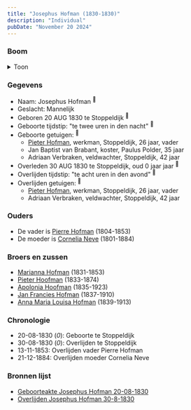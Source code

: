 ```yaml
---
title: "Josephus Hofman (1830-1830)"
description: "Individual"
pubDate: "November 20 2024"
---
```


### Boom
<details><summary>Toon</summary>

![test](https://www.plantuml.com/plantuml/svg/XP9DJm9138RlyoiQFNWYMHWrI0XHS5VbW2P-NCdiReLnPsSsqra98VntAwn2DCfjqhvl-qpRImhAXxeqWWfjA-LL2QdAYfbtjSr7pZWFmIjBd48Rn5pd29dscS7j6yigBA74CaLFsn05zEZ2iaAnLpKpYWXM0W26pkVed-OwAomIzVkbqdOm02dMGfp0mwOLYQtZw46ZzmYtxhLKzWWKmLqKHPqsm74iaxDao4LNhnfDleP-BrNfSfgw40ps1d0EIJo4TZSwPRyDQ3KHxgcfg8sPAfjFC--8KiSyR6jBcDo_iEzCmerNgbumMOCpSjwYqGec-8uxd0xZ9CDOnl8V75OrFEslkWTP-AFNyOWztTDVBFtU0lDSszadymMCdoUiaz66Ac6gw0AEZPxDmnADSGicMujcUArMen0D_YxGE3dmcP9IVBKREy9gNjFFNKW9tpiyl9DE15VFDnjGU0okgbYbtuh3av1_6FbeBj7cVCGV)
</details>

### Gegevens
- Naam: Josephus Hofman <sup><a href="../s00043/" style="text-decoration:none" title="Geboorteakte Josephus Hofman 20-08-1830">:link:</a></sup>
- Geslacht: Mannelijk
- Geboren 20 AUG 1830 te Stoppeldijk <sup><a href="../s00043/" style="text-decoration:none" title="Geboorteakte Josephus Hofman 20-08-1830">:link:</a></sup>
- Geboorte tijdstip: "te twee uren in den nacht" <sup><a href="../s00043/" style="text-decoration:none" title="Geboorteakte Josephus Hofman 20-08-1830">:link:</a></sup>
- Geboorte getuigen: <sup><a href="../s00043/" style="text-decoration:none" title="Geboorteakte Josephus Hofman 20-08-1830">:link:</a></sup>
  - [Pieter Hofman](../i00021/), werkman, Stoppeldijk, 26 jaar, vader
  - Jan Baptist van Brabant, koster, Paulus Polder, 35 jaar
  - Adriaan Verbraken, veldwachter, Stoppeldijk, 42 jaar
- Overleden 30 AUG 1830 te Stoppeldijk, oud 0 jaar jaar <sup><a href="../s00044/" style="text-decoration:none" title="Overlijden Josephus Hofman 30-8-1830 ">:link:</a></sup>
- Overlijden tijdstip: "te acht uren in den avond" <sup><a href="../s00044/" style="text-decoration:none" title="Overlijden Josephus Hofman 30-8-1830 ">:link:</a></sup>
- Overlijden getuigen: <sup><a href="../s00044/" style="text-decoration:none" title="Overlijden Josephus Hofman 30-8-1830 ">:link:</a></sup>
  - [Pieter Hofman](../i00021/), werkman, Stoppeldijk, 26 jaar, vader
  - Adriaan Verbraken, veldwachter, Stoppeldijk, 42 jaar

### Ouders
- De vader is [Pierre Hofman](../i00021/) (1804-1853)
- De moeder is [Cornelia Neve](../i00022/) (1801-1884)

### Broers en zussen
- [Marianna Hofman](../i00034/) (1831-1853)
- [Pieter Hoofman](../i00013/) (1833-1874)
- [Apolonia Hoofman](../i00028/) (1835-1923)
- [Jan Francies Hofman](../i00035/) (1837-1910)
- [Anna Maria Louisa Hofman](../i00036/) (1839-1913)

### Chronologie
- 20-08-1830 (<i>0</i>): Geboorte te Stoppeldijk
- 30-08-1830 (<i>0</i>): Overlijden te Stoppeldijk
- 13-11-1853: Overlijden vader Pierre Hofman
- 21-12-1884: Overlijden moeder Cornelia Neve

### Bronnen lijst
- [Geboorteakte Josephus Hofman 20-08-1830](../s00043/)
- [Overlijden Josephus Hofman 30-8-1830 ](../s00044/)